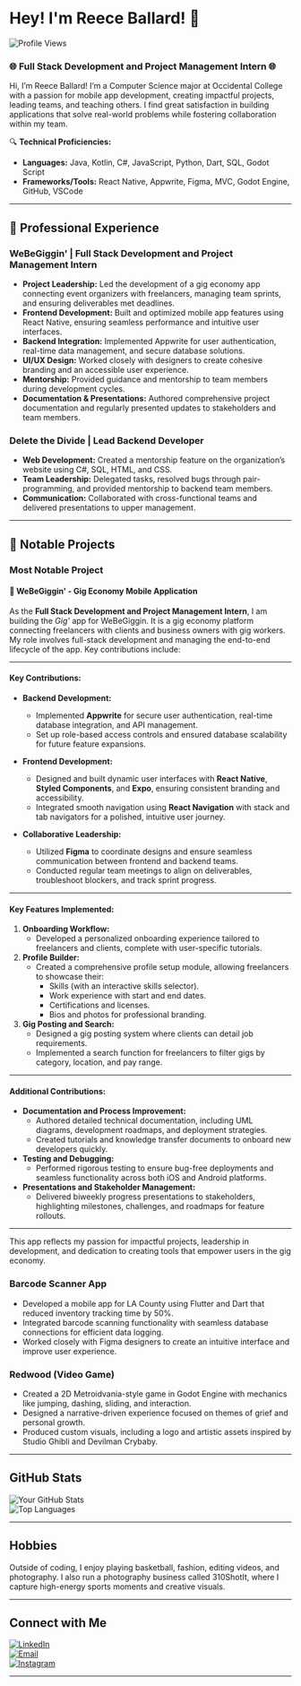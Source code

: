 # Hey! I'm Reece Ballard! 👋

![Profile Views](https://komarev.com/ghpvc/?username=RBallardDev&color=green)

### 🌐 Full Stack Development and Project Management Intern 🌐

Hi, I’m Reece Ballard! I’m a Computer Science major at Occidental College with a passion for mobile app development, creating impactful projects, leading teams, and teaching others. I find great satisfaction in building applications that solve real-world problems while fostering collaboration within my team.

🔍 **Technical Proficiencies:**

- **Languages:** Java, Kotlin, C#, JavaScript, Python, Dart, SQL, Godot Script
- **Frameworks/Tools:** React Native, Appwrite, Figma, MVC, Godot Engine, GitHub, VSCode

---

## 🌟 Professional Experience

### **WeBeGiggin' | Full Stack Development and Project Management Intern**
- **Project Leadership:** Led the development of a gig economy app connecting event organizers with freelancers, managing team sprints, and ensuring deliverables met deadlines.
- **Frontend Development:** Built and optimized mobile app features using React Native, ensuring seamless performance and intuitive user interfaces.
- **Backend Integration:** Implemented Appwrite for user authentication, real-time data management, and secure database solutions.
- **UI/UX Design:** Worked closely with designers to create cohesive branding and an accessible user experience.
- **Mentorship:** Provided guidance and mentorship to team members during development cycles.
- **Documentation & Presentations:** Authored comprehensive project documentation and regularly presented updates to stakeholders and team members.

### **Delete the Divide | Lead Backend Developer**
- **Web Development:** Created a mentorship feature on the organization’s website using C#, SQL, HTML, and CSS.
- **Team Leadership:** Delegated tasks, resolved bugs through pair-programming, and provided mentorship to backend team members.
- **Communication:** Collaborated with cross-functional teams and delivered presentations to upper management.

---

## 🌟 Notable Projects

### Most Notable Project

#### 🌟 WeBeGiggin' - Gig Economy Mobile Application

As the **Full Stack Development and Project Management Intern**, I am building the *Gig'* app for WeBeGiggin. It is a gig economy platform connecting freelancers with clients and  business owners with gig workers. My role involves full-stack development and managing the end-to-end lifecycle of the app. Key contributions include:

---

#### **Key Contributions:**
- **Backend Development:**
  - Implemented **Appwrite** for secure user authentication, real-time database integration, and API management.
  - Set up role-based access controls and ensured database scalability for future feature expansions.

- **Frontend Development:**
  - Designed and built dynamic user interfaces with **React Native**, **Styled Components**, and **Expo**, ensuring consistent branding and accessibility.
  - Integrated smooth navigation using **React Navigation** with stack and tab navigators for a polished, intuitive user journey.

- **Collaborative Leadership:**
  - Utilized **Figma** to coordinate designs and ensure seamless communication between frontend and backend teams.
  - Conducted regular team meetings to align on deliverables, troubleshoot blockers, and track sprint progress.

---

#### **Key Features Implemented:**
1. **Onboarding Workflow:**
   - Developed a personalized onboarding experience tailored to freelancers and clients, complete with user-specific tutorials.
2. **Profile Builder:**
   - Created a comprehensive profile setup module, allowing freelancers to showcase their:
     - Skills (with an interactive skills selector).
     - Work experience with start and end dates.
     - Certifications and licenses.
     - Bios and photos for professional branding.
3. **Gig Posting and Search:**
   - Designed a gig posting system where clients can detail job requirements.
   - Implemented a search function for freelancers to filter gigs by category, location, and pay range.

---

#### **Additional Contributions:**
- **Documentation and Process Improvement:**
  - Authored detailed technical documentation, including UML diagrams, development roadmaps, and deployment strategies.
  - Created tutorials and knowledge transfer documents to onboard new developers quickly.
- **Testing and Debugging:**
  - Performed rigorous testing to ensure bug-free deployments and seamless functionality across both iOS and Android platforms.
- **Presentations and Stakeholder Management:**
  - Delivered biweekly progress presentations to stakeholders, highlighting milestones, challenges, and roadmaps for feature rollouts.

---


This app reflects my passion for impactful projects, leadership in development, and dedication to creating tools that empower users in the gig economy.

### **Barcode Scanner App**
- Developed a mobile app for LA County using Flutter and Dart that reduced inventory tracking time by 50%.
- Integrated barcode scanning functionality with seamless database connections for efficient data logging.
- Worked closely with Figma designers to create an intuitive interface and improve user experience.

### **Redwood (Video Game)**
- Created a 2D Metroidvania-style game in Godot Engine with mechanics like jumping, dashing, sliding, and interaction.
- Designed a narrative-driven experience focused on themes of grief and personal growth.
- Produced custom visuals, including a logo and artistic assets inspired by Studio Ghibli and Devilman Crybaby.

---

## GitHub Stats

![Your GitHub Stats](https://github-readme-stats.vercel.app/api?username=RBallardDev&show_icons=true&theme=radical)  
![Top Languages](https://github-readme-stats.vercel.app/api/top-langs/?username=RBallardDev&layout=compact&theme=radical)

---

## Hobbies

Outside of coding, I enjoy playing basketball, fashion, editing videos, and photography. I also run a photography business called 310ShotIt, where I capture high-energy sports moments and creative visuals.

---

## Connect with Me

[![LinkedIn](https://img.shields.io/badge/-LinkedIn-black?style=flat-square&logo=linkedin)](https://www.linkedin.com/in/reece-ballard-376979255)  
[![Email](https://img.shields.io/badge/-Email-black?style=flat-square&logo=gmail)](mailto:rballard.r2@gmail.com)  
[![Instagram](https://img.shields.io/badge/-Instagram-black?style=flat-square&logo=instagram)](https://www.instagram.com/310shotit?igsh=MzRlODBiNWFlZA==)  

---
